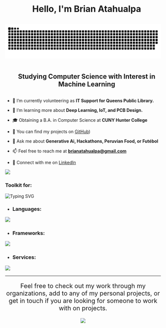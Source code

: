 <!--horizontal divider(gradiant)-->

<!--h1 without bottom border-->
<div id="user-content-toc">
  <ul align="center">
    <summary><h1 style="display: inline-block">Hello, I'm Brian Atahualpa </h1></summary>
  </ul>
</div>

<!--- snake -->
<div align="center">
  <img  src="https://github.com/batahualpa11/batahualpa11/blob/main/grid-snake.svg"
       alt="snake" /></a>
</div>

<!--h2 without bottom border-->
<div id="user-content-toc">
  <ul align="center">
    <summary><h2 style="display: inline-block">Studying Computer Science with Interest in Machine Learning</h2></summary>
  </ul>
</div>

<!--Intro start-->
- 🔭 I’m currently volunteering as **IT Support for Queens Public Library.**

- 🌱 I’m learning more about **Deep Learning, IoT, and PCB Design.**

- 🎓 Obtaining a B.A. in Computer Science at **CUNY Hunter College** 

- 📝 You can find my projects on [GitHub](https://batahualpa11.github.io/personal-portfolio/))

- 💬 Ask me about **Generative Ai, Hackathons, Peruvian Food, or Futébol**

- 📫 Feel free to reach me at **brianatahualpa@gmail.com**

- 👥 Connect with me on [LinkedIn](https://www.linkedin.com/in/brian-atahualpa/)
<!--Intro end-->

<img src="https://user-images.githubusercontent.com/73097560/115834477-dbab4500-a447-11eb-908a-139a6edaec5c.gif">

<!--h1 without bottom border-->
### Toolkit for:

![Typing SVG](https://readme-typing-svg.herokuapp.com?font=Time+New+Roman&duration=3000&color=cyan&size=35&center=false&vCenter=true&width=550&height=35&lines=Machine+Learning;Data+Analysis;Software+Design;+Debugging...&hearts;)
  <!-- Language section -->
* <h3 align="left">Languages:</h3>
<p align="left">
  <a href="https://skillicons.dev">
    <img src="https://skillicons.dev/icons?i=cpp,py,js,java,html,css,ts,c&perline=10" />
  </a>
</p>

<!-- Framework section -->
* <h3 align="left">Frameworks:</h3>
<p align="left">
  <a href="https://skillicons.dev">
    <img src="https://skillicons.dev/icons?i=react,tensorflow,nextjs,express,nodejs,bootstrap&perline=10" />
  </a>
</p>

<!-- Services section -->
* <h3 align="left">Services:</h3>
<p align="left">
  <a href="https://skillicons.dev">
    <img src="https://skillicons.dev/icons?i=aws,discord,docker,figma,eclipse,firebase,github,linux,mongodb,mysql,vscode&perline=15" />
  </a>
</p>


<!--horizontal divider(gradiant)-->
----
<!-- Message -->
<div align="center">
  <p style="font-size: 20px;">Feel free to check out my work through my organizations, add to any of  my personal projects, or get in touch if you are looking for someone to work with on projects.
  </p>
</div>

<!--profile visit count-->
<div align="center">
  
  [![](https://visitcount.itsvg.in/api?id=batahualpa11&label=Profile%20Views&color=1&icon=3&pretty=true)](https://visitcount.itsvg.in)
  
</div>
